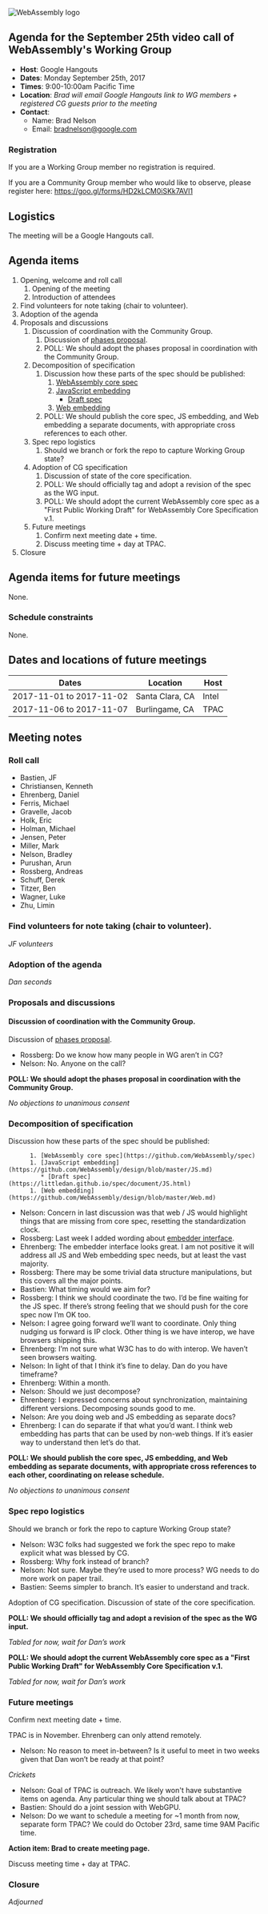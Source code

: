 ![WebAssembly logo](/images/WebAssembly.png)

## Agenda for the September 25th video call of WebAssembly's Working Group

- **Host**: Google Hangouts
- **Dates**: Monday September 25th, 2017
- **Times**: 9:00-10:00am Pacific Time
- **Location**: *Brad will email Google Hangouts link to WG members + registered CG guests prior to the meeting*
- **Contact**:
    - Name: Brad Nelson
    - Email: bradnelson@google.com

### Registration

If you are a Working Group member no registration is required.

If you are a Community Group member who would like to observe, please register
here:
https://goo.gl/forms/HD2kLCM0iSKk7AVl1

## Logistics

The meeting will be a Google Hangouts call.

## Agenda items

1. Opening, welcome and roll call
    1. Opening of the meeting
    1. Introduction of attendees
1. Find volunteers for note taking (chair to volunteer).
1. Adoption of the agenda
1. Proposals and discussions
    1. Discussion of coordination with the Community Group.
       1. Discussion of [phases proposal](https://github.com/WebAssembly/meetings/blob/master/process/phases.md).
       1. POLL: We should adopt the phases proposal in coordination with the Community Group.
    1. Decomposition of specification
       1. Discussion how these parts of the spec should be published:
          1. [WebAssembly core spec](https://github.com/WebAssembly/spec)
          1. [JavaScript embedding](https://github.com/WebAssembly/design/blob/master/JS.md)
             * [Draft spec](https://littledan.github.io/spec/document/JS.html)
          1. [Web embedding](https://github.com/WebAssembly/design/blob/master/Web.md)
       1. POLL: We should publish the core spec, JS embedding, and Web embedding a separate documents, with appropriate cross references to each other.
    1. Spec repo logistics
       1. Should we branch or fork the repo to capture Working Group state?
    1. Adoption of CG specification
       1. Discussion of state of the core specification.
       1. POLL: We should officially tag and adopt a revision of the spec as
          the WG input.
       1. POLL: We should adopt the current WebAssembly core spec as a "First Public Working Draft" for WebAssembly Core Specification v.1.
    1. Future meetings
       1. Confirm next meeting date + time.
       1. Discuss meeting time + day at TPAC.
1. Closure

## Agenda items for future meetings

None.

### Schedule constraints

None.

## Dates and locations of future meetings

| Dates                    | Location          | Host       |
|--------------------------|-------------------|------------|
| 2017-11-01 to 2017-11-02 | Santa Clara, CA   | Intel      |
| 2017-11-06 to 2017-11-07 | Burlingame, CA    | TPAC       |

## Meeting notes

###  Roll call

* Bastien, JF
* Christiansen, Kenneth
* Ehrenberg, Daniel
* Ferris, Michael
* Gravelle, Jacob
* Holk, Eric
* Holman, Michael
* Jensen, Peter
* Miller, Mark
* Nelson, Bradley 
* Purushan, Arun
* Rossberg, Andreas
* Schuff, Derek
* Titzer, Ben
* Wagner, Luke
* Zhu, Limin

### Find volunteers for note taking (chair to volunteer).

*JF volunteers*

### Adoption of the agenda

*Dan seconds*

### Proposals and discussions

#### Discussion of coordination with the Community Group.

Discussion of [phases proposal](https://github.com/WebAssembly/meetings/blob/master/process/phases.md).

* Rossberg: Do we know how many people in WG aren’t in CG?
* Nelson: No. Anyone on the call?

**POLL: We should adopt the phases proposal in coordination with the Community Group.**

*No objections to unanimous consent*

### Decomposition of specification

Discussion how these parts of the spec should be published:

          1. [WebAssembly core spec](https://github.com/WebAssembly/spec)
          1. [JavaScript embedding](https://github.com/WebAssembly/design/blob/master/JS.md)
             * [Draft spec](https://littledan.github.io/spec/document/JS.html)
          1. [Web embedding](https://github.com/WebAssembly/design/blob/master/Web.md)

* Nelson: Concern in last discussion was that web / JS would highlight things that are missing from core spec, resetting the standardization clock.
* Rossberg: Last week I added wording about [embedder interface](https://github.com/WebAssembly/spec/pull/567).
* Ehrenberg: The embedder interface looks great. I am not positive it will address all JS and Web embedding spec needs, but at least the vast majority.
* Rossberg: There may be some trivial data structure manipulations, but this covers all the major points.
* Bastien: What timing would we aim for?
* Rossberg: I think we should coordinate the two. I’d be fine waiting for the JS spec. If there’s strong feeling that we should push for the core spec now I’m OK too.
* Nelson: I agree going forward we’ll want to coordinate. Only thing nudging us forward is IP clock. Other thing is we have interop, we have browsers shipping this.
* Ehrenberg: I’m not sure what W3C has to do with interop. We haven’t seen browsers waiting.
* Nelson: In light of that I think it’s fine to delay. Dan do you have timeframe?
* Ehrenberg: Within a month.
* Nelson: Should we just decompose?
* Ehrenberg: I expressed concerns about synchronization, maintaining different versions. Decomposing sounds good to me.
* Nelson: Are you doing web and JS embedding as separate docs?
* Ehrenberg: I can do separate if that what you’d want. I think web embedding has parts that can be used by non-web things. If it’s easier way to understand then let’s do that.

**POLL: We should publish the core spec, JS embedding, and Web embedding as separate documents, with appropriate cross references to each other, coordinating on release schedule.**

*No objections to unanimous consent*

### Spec repo logistics

Should we branch or fork the repo to capture Working Group state?

* Nelson: W3C folks had suggested we fork the spec repo to make explicit what was blessed by CG.
* Rossberg: Why fork instead of branch?
* Nelson: Not sure. Maybe they’re used to more process? WG needs to do more work on paper trail.
* Bastien: Seems simpler to branch. It’s easier to understand and track.

Adoption of CG specification. Discussion of state of the core specification.

**POLL: We should officially tag and adopt a revision of the spec as the WG input.**

*Tabled for now, wait for Dan’s work*

**POLL: We should adopt the current WebAssembly core spec as a "First Public Working Draft" for WebAssembly Core Specification v.1.**

*Tabled for now, wait for Dan’s work*

### Future meetings

Confirm next meeting date + time.

TPAC is in November. Ehrenberg can only attend remotely.

* Nelson: No reason to meet in-between? Is it useful to meet in two weeks given that Dan won’t be ready at that point?

*Crickets*

* Nelson: Goal of TPAC is outreach. We likely won't have substantive items on agenda. Any particular thing we should talk about at TPAC?
* Bastien: Should do a joint session with WebGPU.
* Nelson: Do we want to schedule a meeting for ~1 month from now, separate form TPAC? We could do October 23rd, same time 9AM Pacific time.

**Action item: Brad to create meeting page.**

Discuss meeting time + day at TPAC.

### Closure

*Adjourned*
